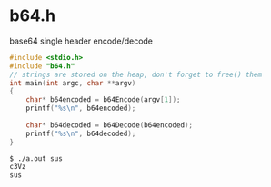 # b64.h
base64 single header encode/decode

```c
#include <stdio.h>
#include "b64.h"
// strings are stored on the heap, don't forget to free() them
int main(int argc, char **argv)
{
    char* b64encoded = b64Encode(argv[1]);
    printf("%s\n", b64encoded);
    
    char* b64decoded = b64Decode(b64encoded);
    printf("%s\n", b64decoded);
}
```

```bash
$ ./a.out sus
c3Vz
sus
```
